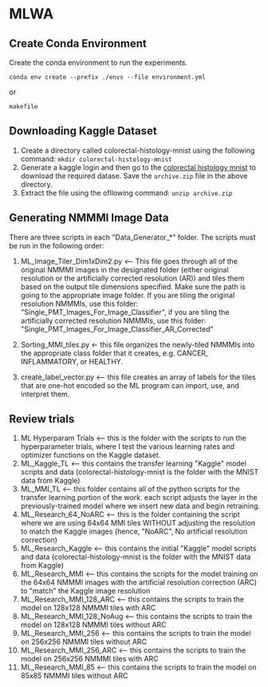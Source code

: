 # MLWA

## Create Conda Environment

Create the conda environment to run the experiments.  

```conda env create --prefix ./envs --file environment.yml```

or

```makefile```


## Downloading Kaggle Dataset

1. Create a directory called colorectal-histology-mnist using the following command: ```mkdir colorectal-histology-mnist```
2. Generate a kaggle login and then go to the [colorectal histology mnist](https://www.kaggle.com/kmader/colorectal-histology-mnist) to download the required datase. Save the ```archive.zip``` file in the above directory.
3. Extract the file using the ofllowing command: ```unzip archive.zip```


## Generating NMMMI Image Data 

There are three scripts in each "Data_Generator_*" folder. The scripts must be run in the following order:

1. ML_Image_Tiler_Dim1xDim2.py <-- This file goes through all of the original NMMMI images in the designated folder (either original resolution or the artificially corrected resolution (AR)) and tiles them based on the output tile dimensions specified. Make sure the path is going to the appropriate image folder. If you are tiling the original resolution NMMMIs, use this folder: "Single_PMT_Images_For_Image_Classifier", if you are tiling the artificially corrected resolution NMMMIs, use this folder: "Single_PMT_Images_For_Image_Classifier_AR_Corrected"

2. Sorting_MMI_tiles.py <- this file organizes the newly-tiled NMMMIs into the appropriate class folder that it creates, e.g. CANCER, INFLAMMATORY, or HEALTHY.

3. create_label_vector.py <-- this file creates an array of labels for the tiles that are one-hot encoded so the ML program can import, use, and interpret them.

## Review trials

1. ML Hyperparam Trials <-- this is the folder with the scripts to run the hyperparameter trials, where I test the various learning rates and optimizer functions on the Kaggle dataset.
2. ML_Kaggle_TL <-- this contains the transfer learning "Kaggle" model scripts and data (colorectal-histology-mnist is the folder with the MNIST data from Kaggle)
3. ML_MMI_TL <-- this folder contains all of the python scripts for the transfer learning portion of the work. each script adjusts the layer in the previously-trained model where we insert new data and begin retraining.
4. ML_Research_64_NoARC <-- this is the folder containing the script where we are using 64x64 MMI tiles WITHOUT adjusting the resolution to match the Kaggle images (hence, "NoARC", No artificial resolution correction)
5. ML_Research_Kaggle <-- this contains the initial "Kaggle" model scripts and data (colorectal-histology-mnist is the folder with the MNIST data from Kaggle)
6. ML_Research_MMI <-- this contains the scripts for the model training on the 64x64 NMMMI images with the artificial resolution correction (ARC) to "match" the Kaggle image resolution
7. ML_Research_MMI_128_ARC <-- this contains the scripts to train the model on 128x128 NMMMI tiles with ARC
8. ML_Research_MMI_128_NoAug <-- this contains the scripts to train the model on 128x128 NMMMI tiles without ARC
9. ML_Research_MMI_256 <-- this contains the scripts to train the model on 256x256 NMMMI tiles without ARC
10. ML_Research_MMI_256_ARC <-- this contains the scripts to train the model on 256x256 NMMMI tiles with ARC
11. ML_Research_MMI_85 <-- this contains the scripts to train the model on 85x85 NMMMI tiles without ARC
